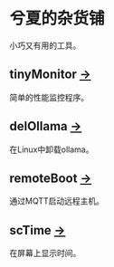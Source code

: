 # 兮夏的杂货铺

小巧又有用的工具。

## tinyMonitor [→](tinyMonitor/README_CN.md)

简单的性能监控程序。

## delOllama [→](delOllama/README_CN.md)

在Linux中卸载ollama。

## remoteBoot [→](remoteBoot/README_CN.md)

通过MQTT启动远程主机。

## scTime [→](scTime/README_CN.md)

在屏幕上显示时间。
